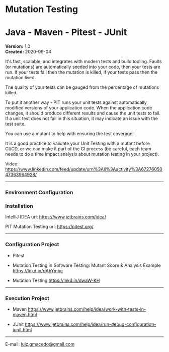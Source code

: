 # Mutation Testing 
# Java - Maven - Pitest - JUnit

**Version:** 1.0 <br>
**Created:** 2020-09-04

It's fast, scalable, and integrates with modern tests and build tooling.
Faults (or mutations) are automatically seeded into your code, then your tests are run. If your tests fail then the mutation is killed, if your tests pass then the mutation lived.

The quality of your tests can be gauged from the percentage of mutations killed.

To put it another way - PIT runs your unit tests against automatically modified versions of your application code. When the application code changes, it should produce different results and cause the unit tests to fail. If a unit test does not fail in this situation, it may indicate an issue with the test suite.

You can use a mutant to help with ensuring the test coverage!

It is a good practice to validate your Unit Testing with a mutant before CI/CD, or we can make it part of the CI process (be careful, each team needs to do a time impact analysis about mutation testing in your project).

Video: https://www.linkedin.com/feed/update/urn%3Ali%3Aactivity%3A6727605047363964928/

_____________________________________________

### Environment Configuration ###
### Installation ###
IntelliJ IDEA
url: https://www.jetbrains.com/idea/ 

PIT Mutation Testing
url: https://pitest.org/

_____________________________________________

### Configuration Project ###
  - Pitest
  
  - Mutation Testing in Software Testing: Mutant Score & Analysis Example 
  https://lnkd.in/dAbYmbc

  - Mutation Testing 
  https://lnkd.in/dwaW-KH

_____________________________________________


### Execution Project ###
  - Maven 
  https://www.jetbrains.com/help/idea/work-with-tests-in-maven.html
  
  - JUnit
  https://www.jetbrains.com/help/idea/run-debug-configuration-junit.html
  
_____________________________________________
  
  
E-mail: luiz.gmacedo@gmail.com


